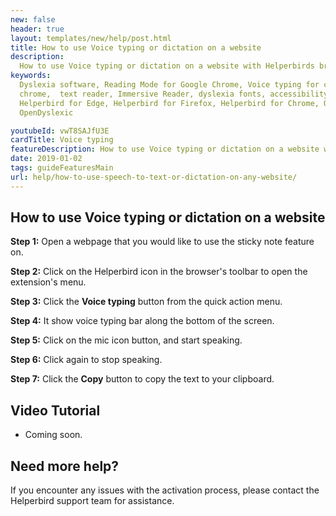 ```yaml
---
new: false
header: true
layout: templates/new/help/post.html
title: How to use Voice typing or dictation on a website
description:
  How to use Voice typing or dictation on a website with Helperbirds browser extension.
keywords:
  Dyslexia software, Reading Mode for Google Chrome, Voice typing for chrome, Text to speech for
  chrome,  text reader, Immersive Reader, dyslexia fonts, accessibility software, dyslexia software,
  Helperbird for Edge, Helperbird for Firefox, Helperbird for Chrome, Opendyslexic for Chrome,
  OpenDyslexic

youtubeId: vwT8SAJfU3E
cardTitle: Voice typing
featureDescription: How to use Voice typing or dictation on a website with Helperbirds browser extension.
date: 2019-01-02
tags: guideFeaturesMain
url: help/how-to-use-speech-to-text-or-dictation-on-any-website/
---
```



## How to use Voice typing or dictation on a website

**Step 1:** Open a webpage that you would like to use the sticky note feature on.

**Step 2:** Click on the Helperbird icon in the browser's toolbar to open the extension's menu.

**Step 3:** Click the **Voice typing** button from the quick action menu.

**Step 4:** It show voice typing bar along the bottom of the screen.

**Step 5:** Click on the mic icon button, and start speaking.

**Step 6:** Click again to stop speaking.

**Step 7:** Click the **Copy** button to copy the text to your clipboard.



## Video Tutorial

- Coming soon.



## Need more help?

If you encounter any issues with the activation process, please contact the Helperbird support team for assistance.


